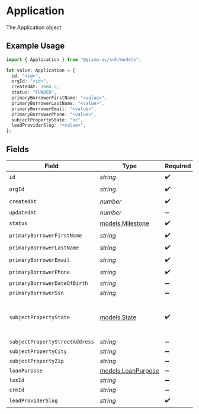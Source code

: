 # Application

The Application object

## Example Usage

```typescript
import { Application } from "@gizmo-os/sdk/models";

let value: Application = {
  id: "<id>",
  orgId: "<id>",
  createdAt: 3684.3,
  status: "FUNDED",
  primaryBorrowerFirstName: "<value>",
  primaryBorrowerLastName: "<value>",
  primaryBorrowerEmail: "<value>",
  primaryBorrowerPhone: "<value>",
  subjectPropertyState: "nc",
  leadProviderSlug: "<value>",
};
```

## Fields

| Field                                          | Type                                           | Required                                       | Description                                    |
| ---------------------------------------------- | ---------------------------------------------- | ---------------------------------------------- | ---------------------------------------------- |
| `id`                                           | *string*                                       | :heavy_check_mark:                             | N/A                                            |
| `orgId`                                        | *string*                                       | :heavy_check_mark:                             | N/A                                            |
| `createdAt`                                    | *number*                                       | :heavy_check_mark:                             | N/A                                            |
| `updatedAt`                                    | *number*                                       | :heavy_minus_sign:                             | N/A                                            |
| `status`                                       | [models.Milestone](../models/milestone.md)     | :heavy_check_mark:                             | N/A                                            |
| `primaryBorrowerFirstName`                     | *string*                                       | :heavy_check_mark:                             | N/A                                            |
| `primaryBorrowerLastName`                      | *string*                                       | :heavy_check_mark:                             | N/A                                            |
| `primaryBorrowerEmail`                         | *string*                                       | :heavy_check_mark:                             | N/A                                            |
| `primaryBorrowerPhone`                         | *string*                                       | :heavy_check_mark:                             | N/A                                            |
| `primaryBorrowerDateOfBirth`                   | *string*                                       | :heavy_minus_sign:                             | N/A                                            |
| `primaryBorrowerSsn`                           | *string*                                       | :heavy_minus_sign:                             | N/A                                            |
| `subjectPropertyState`                         | [models.State](../models/state.md)             | :heavy_check_mark:                             | The two-letter state abbreviation in lowercase |
| `subjectPropertyStreetAddress`                 | *string*                                       | :heavy_minus_sign:                             | N/A                                            |
| `subjectPropertyCity`                          | *string*                                       | :heavy_minus_sign:                             | N/A                                            |
| `subjectPropertyZip`                           | *string*                                       | :heavy_minus_sign:                             | N/A                                            |
| `loanPurpose`                                  | [models.LoanPurpose](../models/loanpurpose.md) | :heavy_minus_sign:                             | N/A                                            |
| `losId`                                        | *string*                                       | :heavy_minus_sign:                             | N/A                                            |
| `crmId`                                        | *string*                                       | :heavy_minus_sign:                             | N/A                                            |
| `leadProviderSlug`                             | *string*                                       | :heavy_check_mark:                             | N/A                                            |